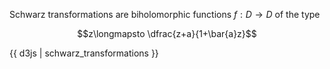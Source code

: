 Schwarz transformations are biholomorphic functions $f:D\longrightarrow D$ of the type

$$z\longmapsto \dfrac{z+a}{1+\bar{a}z}$$

{{ d3js | schwarz_transformations }}
